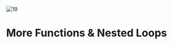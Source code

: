 ![19](https://github.com/manningstinson/holbertonschool-low_level_programming/assets/104523090/5b0564f0-8c16-416c-99a1-53daac350ee6)
# More Functions & Nested Loops


